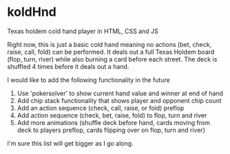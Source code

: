 # koldHnd
Texas holdem cold hand player in HTML, CSS and JS

Right now, this is just a basic cold hand meaning no actions (bet, check, raise, call, fold) can be performed.
It deals out a full Texas Holdem board (flop, turn, river) while also burning a card before each street.
The deck is shuffled 4 times before it deals out a hand.

I would like to add the following functionality in the future
1. Use 'pokersolver' to show current hand value and winner at end of hand
2. Add chip stack functionality that shows player and opponent chip count
3. Add an action sequence (check, call, raise, or fold) preflop
4. Add action sequence (check, bet, raise, fold) to flop, turn and river
5. Add more animations (shuffle deck before hand, cards moving from deck to players preflop, cards flipping over on flop, turn and river)

I'm sure this list will get bigger as I go along.
